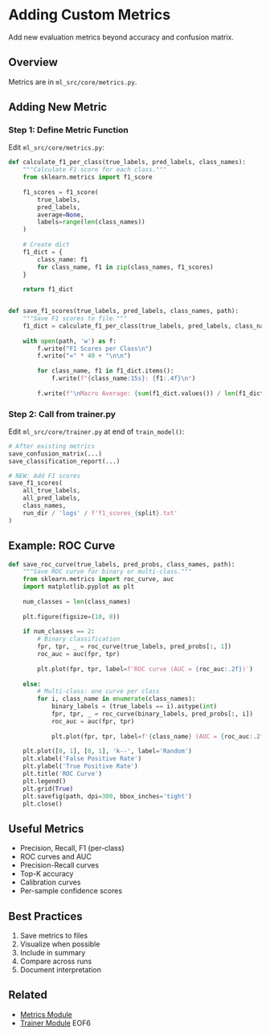 # Adding Custom Metrics

Add new evaluation metrics beyond accuracy and confusion matrix.

## Overview

Metrics are in `ml_src/core/metrics.py`.

## Adding New Metric

### Step 1: Define Metric Function

Edit `ml_src/core/metrics.py`:

```python
def calculate_f1_per_class(true_labels, pred_labels, class_names):
    """Calculate F1 score for each class."""
    from sklearn.metrics import f1_score
    
    f1_scores = f1_score(
        true_labels,
        pred_labels,
        average=None,
        labels=range(len(class_names))
    )
    
    # Create dict
    f1_dict = {
        class_name: f1
        for class_name, f1 in zip(class_names, f1_scores)
    }
    
    return f1_dict


def save_f1_scores(true_labels, pred_labels, class_names, path):
    """Save F1 scores to file."""
    f1_dict = calculate_f1_per_class(true_labels, pred_labels, class_names)
    
    with open(path, 'w') as f:
        f.write("F1 Scores per Class\n")
        f.write("=" * 40 + "\n\n")
        
        for class_name, f1 in f1_dict.items():
            f.write(f"{class_name:15s}: {f1:.4f}\n")
        
        f.write(f"\nMacro Average: {sum(f1_dict.values()) / len(f1_dict):.4f}\n")
```

### Step 2: Call from trainer.py

Edit `ml_src/core/trainer.py` at end of `train_model()`:

```python
# After existing metrics
save_confusion_matrix(...)
save_classification_report(...)

# NEW: Add F1 scores
save_f1_scores(
    all_true_labels,
    all_pred_labels,
    class_names,
    run_dir / 'logs' / f'f1_scores_{split}.txt'
)
```

## Example: ROC Curve

```python
def save_roc_curve(true_labels, pred_probs, class_names, path):
    """Save ROC curve for binary or multi-class."""
    from sklearn.metrics import roc_curve, auc
    import matplotlib.pyplot as plt
    
    num_classes = len(class_names)
    
    plt.figure(figsize=(10, 8))
    
    if num_classes == 2:
        # Binary classification
        fpr, tpr, _ = roc_curve(true_labels, pred_probs[:, 1])
        roc_auc = auc(fpr, tpr)
        
        plt.plot(fpr, tpr, label=f'ROC curve (AUC = {roc_auc:.2f})')
    
    else:
        # Multi-class: one curve per class
        for i, class_name in enumerate(class_names):
            binary_labels = (true_labels == i).astype(int)
            fpr, tpr, _ = roc_curve(binary_labels, pred_probs[:, i])
            roc_auc = auc(fpr, tpr)
            
            plt.plot(fpr, tpr, label=f'{class_name} (AUC = {roc_auc:.2f})')
    
    plt.plot([0, 1], [0, 1], 'k--', label='Random')
    plt.xlabel('False Positive Rate')
    plt.ylabel('True Positive Rate')
    plt.title('ROC Curve')
    plt.legend()
    plt.grid(True)
    plt.savefig(path, dpi=300, bbox_inches='tight')
    plt.close()
```

## Useful Metrics

- Precision, Recall, F1 (per-class)
- ROC curves and AUC
- Precision-Recall curves
- Top-K accuracy
- Calibration curves
- Per-sample confidence scores

## Best Practices

1. Save metrics to files
2. Visualize when possible
3. Include in summary
4. Compare across runs
5. Document interpretation

## Related

- [Metrics Module](../architecture/ml-src-modules.md#metricspy)
- [Trainer Module](../architecture/ml-src-modules.md#trainerpy)
EOF6